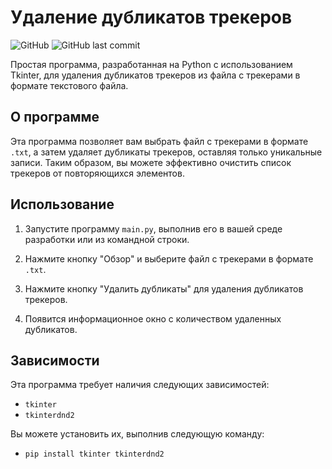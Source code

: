 # Удаление дубликатов трекеров

![GitHub](https://github.com/lReDragol/Mini_Programs/tree/main/Torrent%20Trackers)
![GitHub last commit](https://img.shields.io/github/last-commit/lReDragol/Mini_Programs)

Простая программа, разработанная на Python с использованием Tkinter, для удаления дубликатов трекеров из файла с трекерами в формате текстового файла.

## О программе

Эта программа позволяет вам выбрать файл с трекерами в формате `.txt`, а затем удаляет дубликаты трекеров, оставляя только уникальные записи. Таким образом, вы можете эффективно очистить список трекеров от повторяющихся элементов.

## Использование

1. Запустите программу `main.py`, выполнив его в вашей среде разработки или из командной строки.

2. Нажмите кнопку "Обзор" и выберите файл с трекерами в формате `.txt`.

3. Нажмите кнопку "Удалить дубликаты" для удаления дубликатов трекеров.

4. Появится информационное окно с количеством удаленных дубликатов.

## Зависимости

Эта программа требует наличия следующих зависимостей:

- `tkinter`
- `tkinterdnd2`

Вы можете установить их, выполнив следующую команду:

- `pip install tkinter tkinterdnd2`
